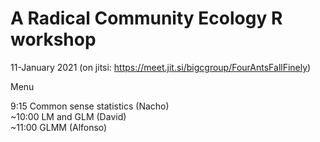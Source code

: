 # A Radical Community Ecology R workshop

11-January 2021 (on jitsi: https://meet.jit.si/bigcgroup/FourAntsFallFinely)  

Menu  

  9:15  Common sense statistics (Nacho)  
~10:00 LM and GLM (David)  
~11:00 GLMM (Alfonso)  

